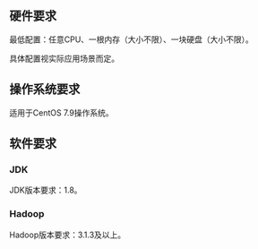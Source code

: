 
## 硬件要求
最低配置：任意CPU、一根内存（大小不限）、一块硬盘（大小不限）。

具体配置视实际应用场景而定。

## 操作系统要求
适用于CentOS 7.9操作系统。

## 软件要求
### JDK
JDK版本要求：1.8。

### Hadoop
Hadoop版本要求：3.1.3及以上。